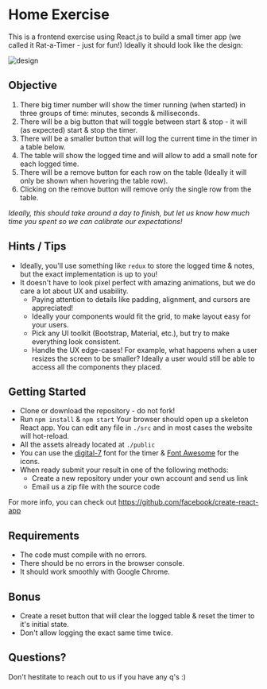# Home Exercise

This is a frontend exercise using React.js to build a small timer app (we called it Rat-a-Timer - just for fun!)
Ideally it should look like the design:

![design](https://raw.githubusercontent.com/tda-soft/react-home-exercise/master/design.png)

## Objective
1. There big timer number will show the timer running (when started) in three groups of time: minutes, seconds & milliseconds.
1. There will be a big button that will toggle between start & stop - it will (as expected) start & stop the timer.
1. There will be a smaller button that will log the current time in the timer in a table below.
1. The table will show the logged time and will allow to add a small note for each logged time.
1. There will be a remove button for each row on the table (Ideally it will only be shown when hovering the table row).
1. Clicking on the remove button will remove only the single row from the table.

_Ideally, this should take around a day to finish, but let us know how much time you spent so we can calibrate our expectations!_

## Hints / Tips
- Ideally, you'll use something like `redux` to store the logged time & notes, but the exact implementation is up to you!
- It doesn't have to look pixel perfect with amazing animations, but we do care a lot about UX and usability.
  - Paying attention to details like padding, alignment, and cursors are appreciated!
  - Ideally your components would fit the grid, to make layout easy for your users.
  - Pick any UI toolkit (Bootstrap, Material, etc.), but try to make everything look consistent.
  - Handle the UX edge-cases! For example, what happens when a user resizes the screen to be smaller? Ideally a user would still be able to access all the components they placed. 


## Getting Started
- Clone or download the repository - do not fork!
- Run `npm install` & `npm start` Your browser should open up a skeleton React app. You can edit any file in `./src` and in most cases the website will hot-reload.
- All the assets already located at `./public`
- You can use the [digital-7](http://allfont.net/download/digital-7/) font for the timer & [Font Awesome](https://fontawesome.com/) for the icons.
- When ready submit your result in one of the following methods:
  - Create a new repository under your own account and send us link
  - Email us a zip file with the source code

For more info, you can check out https://github.com/facebook/create-react-app

## Requirements
- The code must compile with no errors.
- There should be no errors in the browser console.
- It should work smoothly with Google Chrome.

## Bonus
- Create a reset button that will clear the logged table & reset the timer to it's initial state.
- Don't allow logging the exact same time twice.

## Questions?

Don't hestitate to reach out to us if you have any q's :)
